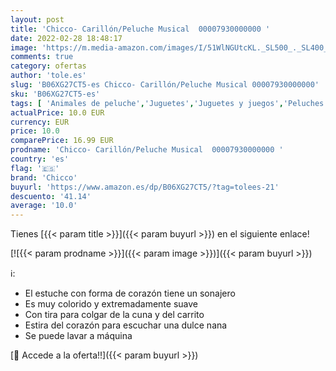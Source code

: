 ```yaml
---
layout: post
title: 'Chicco- Carillón/Peluche Musical  00007930000000 '
date: 2022-02-28 18:48:17
image: 'https://m.media-amazon.com/images/I/51WlNGUtcKL._SL500_._SL400_.jpg'
comments: true
category: ofertas
author: 'tole.es'
slug: 'B06XG27CT5-es Chicco- Carillón/Peluche Musical 00007930000000'
sku: 'B06XG27CT5-es'
tags: [ 'Animales de peluche','Juguetes','Juguetes y juegos','Peluches','chicco','chicco-', ]
actualPrice: 10.0 EUR
currency: EUR
price: 10.0
comparePrice: 16.99 EUR
prodname: 'Chicco- Carillón/Peluche Musical  00007930000000 '
country: 'es'
flag: '🇪🇸'
brand: 'Chicco'
buyurl: 'https://www.amazon.es/dp/B06XG27CT5/?tag=tolees-21'
descuento: '41.14'
average: '10.0'
---
```


Tienes [{{< param title >}}]({{< param buyurl >}}) en el siguiente enlace!

[![{{< param prodname >}}]({{< param image >}})]({{< param buyurl >}})

ℹ️:

- El estuche con forma de corazón tiene un sonajero
- Es muy colorido y extremadamente suave
- Con tira para colgar de la cuna y del carrito
- Estira del corazón para escuchar una dulce nana
- Se puede lavar a máquina

[🛒 Accede a la oferta!!]({{< param buyurl >}})
